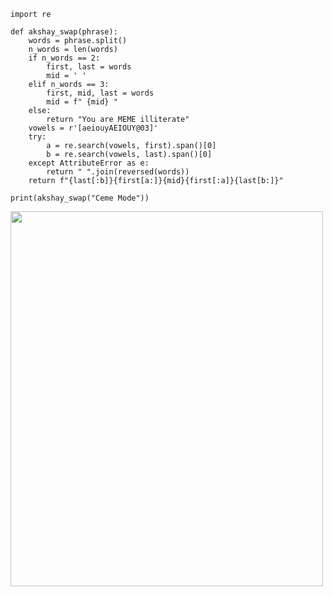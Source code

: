 ```python3
import re

def akshay_swap(phrase):
    words = phrase.split()
    n_words = len(words)
    if n_words == 2:
        first, last = words
        mid = ' '
    elif n_words == 3:
        first, mid, last = words
        mid = f" {mid} "
    else:
        return "You are MEME illiterate"
    vowels = r'[aeiouyAEIOUY@03]'
    try:
        a = re.search(vowels, first).span()[0]
        b = re.search(vowels, last).span()[0]
    except AttributeError as e:
        return " ".join(reversed(words))
    return f"{last[:b]}{first[a:]}{mid}{first[:a]}{last[b:]}"

print(akshay_swap("Ceme Mode"))
```

<img src="https://humornama.com/wp-content/uploads/2020/10/Akshay-Kumar-Swap-meme-template-of-Ajnabee-1122x1262.jpg" style=" width:500px ; height:600px "  >
